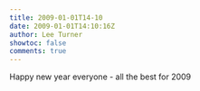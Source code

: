 ```yaml
---
title: 2009-01-01T14-10
date: 2009-01-01T14:10:16Z
author: Lee Turner
showtoc: false
comments: true
---
```


Happy new year everyone - all the best for 2009

